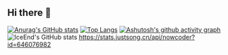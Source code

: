 ## Hi there 👋
[![Anurag's GitHub stats](https://github-readme-stats.vercel.app/api?username=QiuBiaoer&show_icons=true&theme=buefy )](https://github.com/anuraghazra/github-readme-stats)
[![Top Langs](https://github-readme-stats.vercel.app/api/top-langs/?username=QiuBiaoer&layout=compact)](https://github.com/anuraghazra/github-readme-stats)
[![Ashutosh's github activity graph](https://github-readme-activity-graph.vercel.app/graph?username=QiuBiaoer&theme=github-compact)](https://github.com/ashutosh00710/github-readme-activity-graph)
![IceEnd's GitHub stats](https://github-immortality.vercel.app/api?username=QiuBiaoer)
https://stats.justsong.cn/api/nowcoder?id=646076982



<!--
**QiuBiaoer/QiuBiaoer** is a ✨ _special_ ✨ repository because its `README.md` (this file) appears on your GitHub profile.

Here are some ideas to get you started:

- 🔭 I’m currently working on ...
- 🌱 I’m currently learning ...
- 👯 I’m looking to collaborate on ...
- 🤔 I’m looking for help with ...
- 💬 Ask me about ...
- 📫 How to reach me: ...
- 😄 Pronouns: ...
- ⚡ Fun fact: ...
-->
